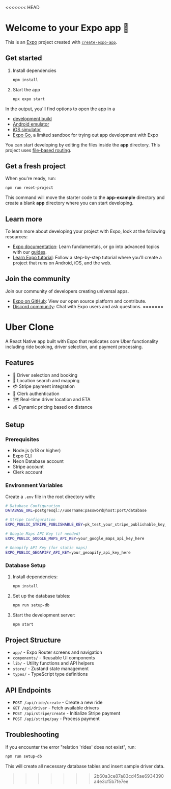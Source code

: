 <<<<<<< HEAD
# Welcome to your Expo app 👋

This is an [Expo](https://expo.dev) project created with [`create-expo-app`](https://www.npmjs.com/package/create-expo-app).

## Get started

1. Install dependencies

   ```bash
   npm install
   ```

2. Start the app

   ```bash
   npx expo start
   ```

In the output, you'll find options to open the app in a

- [development build](https://docs.expo.dev/develop/development-builds/introduction/)
- [Android emulator](https://docs.expo.dev/workflow/android-studio-emulator/)
- [iOS simulator](https://docs.expo.dev/workflow/ios-simulator/)
- [Expo Go](https://expo.dev/go), a limited sandbox for trying out app development with Expo

You can start developing by editing the files inside the **app** directory. This project uses [file-based routing](https://docs.expo.dev/router/introduction).

## Get a fresh project

When you're ready, run:

```bash
npm run reset-project
```

This command will move the starter code to the **app-example** directory and create a blank **app** directory where you can start developing.

## Learn more

To learn more about developing your project with Expo, look at the following resources:

- [Expo documentation](https://docs.expo.dev/): Learn fundamentals, or go into advanced topics with our [guides](https://docs.expo.dev/guides).
- [Learn Expo tutorial](https://docs.expo.dev/tutorial/introduction/): Follow a step-by-step tutorial where you'll create a project that runs on Android, iOS, and the web.

## Join the community

Join our community of developers creating universal apps.

- [Expo on GitHub](https://github.com/expo/expo): View our open source platform and contribute.
- [Discord community](https://chat.expo.dev): Chat with Expo users and ask questions.
=======
# Uber Clone

A React Native app built with Expo that replicates core Uber functionality including ride booking, driver selection, and payment processing.

## Features

- 🚗 Driver selection and booking
- 📍 Location search and mapping
- 💳 Stripe payment integration
- 🔐 Clerk authentication
- 🗺️ Real-time driver location and ETA
- 💰 Dynamic pricing based on distance

## Setup

### Prerequisites

- Node.js (v18 or higher)
- Expo CLI
- Neon Database account
- Stripe account
- Clerk account

### Environment Variables

Create a `.env` file in the root directory with:

```bash
# Database Configuration
DATABASE_URL=postgresql://username:password@host:port/database

# Stripe Configuration
EXPO_PUBLIC_STRIPE_PUBLISHABLE_KEY=pk_test_your_stripe_publishable_key_here

# Google Maps API Key (if needed)
EXPO_PUBLIC_GOOGLE_MAPS_API_KEY=your_google_maps_api_key_here

# Geoapify API Key (for static maps)
EXPO_PUBLIC_GEOAPIFY_API_KEY=your_geoapify_api_key_here
```

### Database Setup

1. Install dependencies:
   ```bash
   npm install
   ```

2. Set up the database tables:
   ```bash
   npm run setup-db
   ```

3. Start the development server:
   ```bash
   npm start
   ```

## Project Structure

- `app/` - Expo Router screens and navigation
- `components/` - Reusable UI components
- `lib/` - Utility functions and API helpers
- `store/` - Zustand state management
- `types/` - TypeScript type definitions

## API Endpoints

- `POST /api/ride/create` - Create a new ride
- `GET /api/driver` - Fetch available drivers
- `POST /api/stripe/create` - Initialize Stripe payment
- `POST /api/stripe/pay` - Process payment

## Troubleshooting

If you encounter the error "relation 'rides' does not exist", run:
```bash
npm run setup-db
```

This will create all necessary database tables and insert sample driver data.
>>>>>>> 2b60a3ce87a83cd45ae6934390a4e3cf5b7fe7ee
